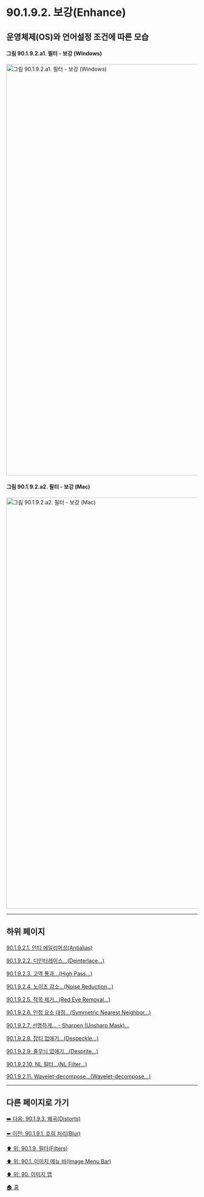 # 90.1.9.2. 보강(Enhance)
## 운영체제(OS)와 언어설정 조건에 따른 모습
#### 그림 90.1.9.2.a1. 필터 - 보강 (Windows)
<img width="1080" alt="그림 90.1.9.2.a1. 필터 - 보강 (Windows)" environment="Windows 10 GIMP 2.10.36" src="https://github.com/wonder13662/gimp/assets/15767104/191c0b0b-e203-496c-b357-849138a5214e">

#### 그림 90.1.9.2.a2. 필터 - 보강 (Mac)
<img width="1080" alt="그림 90.1.9.2.a2. 필터 - 보강 (Mac)" environment="MacOS:Sonoma 14.2.1 GIMP 2.10.36" src="https://github.com/wonder13662/gimp/assets/15767104/6e594123-24a5-4f21-a2e8-cf2ac6517419">

***

## 하위 페이지

[90.1.9.2.1. 안티 에일리어싱(Antialias)](./90-01-09-02-01-antialias.md)

[90.1.9.2.2. 디인터레이스...(Deinterlace...)](./90-01-09-02-02-deinterlace.md)

[90.1.9.2.3. 고역 통과...(High Pass...)](./90-01-09-02-03-high_pass.md)

[90.1.9.2.4. 노이즈 감소...(Noise Reduction...)](./90-01-09-02-04-noise_reduction.md)

[90.1.9.2.5. 적목 제거...(Red Eye Removal...)](./90-01-09-02-05-red_eye_removal.md)

[90.1.9.2.6. 인접 요소 대칭...(Symmetric Nearest Neighbor...)](./90-01-09-02-06-symmetric_nearest_neighbor.md)

[90.1.9.2.7. 선명하게... - Sharpen (Unsharp Mask)...](./90-01-09-02-07-sharpen_unsharp_mask.md)

[90.1.9.2.8. 잡티 없애기...(Despeckle...)](./90-01-09-02-08-despeckle.md)

[90.1.9.2.9. 줄무늬 없애기...(Desprite...)](./90-01-09-02-09-desprite.md)

[90.1.9.2.10. NL 필터...(NL Filter...)](./90-01-09-02-10-nl_filter.md)

[90.1.9.2.11. Wavelet-decompose...(Wavelet-decompose...)](./90-01-09-02-11-wavelet_decompose.md)

***

## 다른 페이지로 가기

[➡️ 다음: 90.1.9.3. 왜곡(Distorts)](./90-01-09-03-distorts.md)

[⬅️ 이전: 90.1.9.1. 흐림 처리(Blur)](./90-01-09-01-00-blur.md)

[⬆️ 위: 90.1.9. 필터(Filters)](./90-01-09-00-filters.md)

[⬆️ 위: 90.1. 이미지 메뉴 바(Image Menu Bar)](./90-01-00-image-menu-bar.md)

[⬆️ 위: 90. 이미지 맵](./90-00-image-map.md)

[🏠 홈](./00-home.md)

